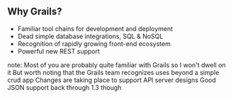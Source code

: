 ##  Why Grails?

- Familiar tool chains for development and deployment
- Dead simple database integrations, SQL & NoSQL
- Recognition of rapidly growing front-end ecosystem
- Powerful new REST support

note:
    Most of you are probably quite familiar with
    Grails so I won't dwell on it
    But worth noting that the Grails team recognizes
    uses beyond a simple crud app
    Changes are taking place to support API server designs
    Good JSON support back through 1.3 though
